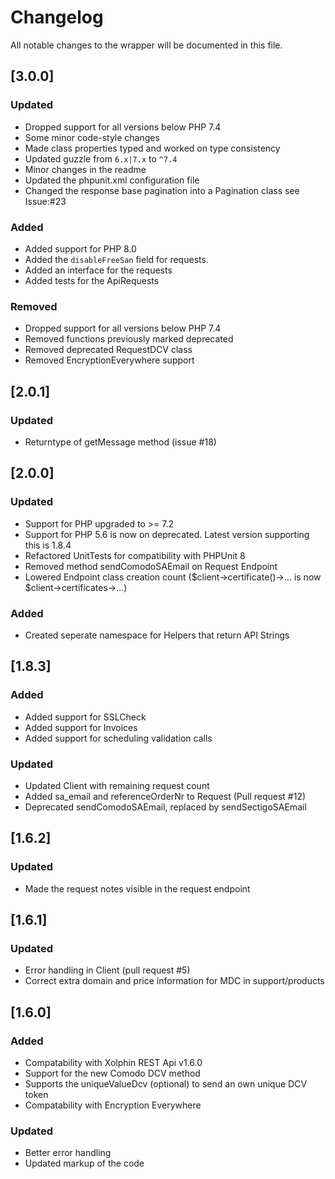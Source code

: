 # Changelog

All notable changes to the wrapper will be documented in this file.

## [3.0.0]
### Updated
- Dropped support for all versions below PHP 7.4
- Some minor code-style changes
- Made class properties typed and worked on type consistency
- Updated guzzle from `6.x|7.x` to `^7.4`
- Minor changes in the readme
- Updated the phpunit.xml configuration file
- Changed the response base pagination into a Pagination class see Issue:#23
### Added
- Added support for PHP 8.0
- Added the `disableFreeSan` field for requests.
- Added an interface for the requests
- Added tests for the ApiRequests
### Removed
- Dropped support for all versions below PHP 7.4
- Removed functions previously marked deprecated
- Removed deprecated RequestDCV class
- Removed EncryptionEverywhere support

## [2.0.1]

### Updated

- Returntype of getMessage method (issue #18)

## [2.0.0]

### Updated

- Support for PHP upgraded to >= 7.2
- Support for PHP 5.6 is now on deprecated. Latest version supporting this is 1.8.4
- Refactored UnitTests for compatibility with PHPUnit 8
- Removed method sendComodoSAEmail on Request Endpoint
- Lowered Endpoint class creation count ($client->certificate()->... is now $client->certificates->...)

### Added

- Created seperate namespace for Helpers that return API Strings

## [1.8.3]

### Added

- Added support for SSLCheck
- Added support for Invoices
- Added support for scheduling validation calls

### Updated

- Updated Client with remaining request count
- Added sa_email and referenceOrderNr to Request (Pull request #12)
- Deprecated sendComodoSAEmail, replaced by sendSectigoSAEmail

## [1.6.2]

### Updated

- Made the request notes visible in the request endpoint

## [1.6.1]

### Updated

- Error handling in Client (pull request #5)
- Correct extra domain and price information for MDC in support/products

## [1.6.0]

### Added

- Compatability with Xolphin REST Api v1.6.0
- Support for the new Comodo DCV method
- Supports the uniqueValueDcv (optional) to send an own unique DCV token
- Compatability with Encryption Everywhere

### Updated

- Better error handling
- Updated markup of the code
